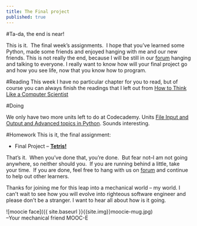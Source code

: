```yaml
---
title: The Final project
published: true
---
```



#Ta-da, the end is near!

This is it.  The final week’s assignments.  I hope that you’ve learned some Python, made some friends and enjoyed hanging with me and our new friends. 
This is not really the end, because I will be still in our [forum](http://discourse.p2pu.org/c/gentle-introduction-to-python) hanging and talking to everyone. I really want to know how will your final project go and how you see life, now that you know how to program.

#Reading
This week I have no particular chapter for you to read, but of course you can always finish the readings that I left out from [How to Think Like a Computer Scientist]( http://www.greenteapress.com/thinkpython/thinkCSpy/html/index.html) 

#Doing

We only have two more units left to do at Codecademy. Units [File Input and Output and Advanced topics in Python](http://www.codecademy.com/tracks/python ). Sounds interesting.

#Homework
This is it, the final assignment:

* Final Project – [__Tetris!__]( http://ocw.mit.edu/courses/electrical-engineering-and-computer-science/6-189-a-gentle-introduction-to-programming-using-python-january-iap-2011/assignments/MIT6_189IAP11_final_proj.pdf )

 


That’s it.  When you’ve done that, you’re done.  But fear not–I am not going anywhere, so neither should you.  If you are running behind a little, take your time.  If you are done, feel free to hang with us on [forum](http://discourse.p2pu.org/c/gentle-introduction-to-python) and continue to help out other learners.

Thanks for joining me for this leap into a mechanical world – my world. I can't wait to see how you will 
evolve into righteous software engineer and please don't be a stranger. I want to hear all about how is it 
going.

![moocie face]({{ site.baseurl }}{{site.img}}moocie-mug.jpg)  
–Your mechanical friend MOOC-E